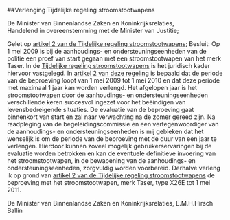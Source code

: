 <meta http-equiv='Content-Type' content='text/html; charset=utf-8' />

##Verlenging Tijdelijke regeling stroomstootwapens

De Minister van Binnenlandse Zaken en Koninkrijksrelaties,  
Handelend in overeenstemming met de Minister van Justitie;

Gelet op [artikel 2 van de Tijdelijke regeling stroomstootwapens](../../../../../../ministeriele-regeling/tijdelijke/regeling/stroomstootwapens/BWBR0025667/README.md);
Besluit:     Op 1 mei 2009 is bij de aanhoudings- en ondersteuningseenheden van de politie een proef van start gegaan met een stroomstootwapen van het merk Taser. In de [Tijdelijke regeling stroomstootwapens](../../../../../../ministeriele-regeling/tijdelijke/regeling/stroomstootwapens/BWBR0025667/README.md) is het juridisch kader hiervoor vastgelegd. In [artikel 2 van deze regeling](../../../../../../ministeriele-regeling/tijdelijke/regeling/stroomstootwapens/BWBR0025667/README.md) is bepaald dat de periode van de beproeving loopt van 1 mei 2009 tot 1 mei 2010 en dat deze periode met maximaal 1 jaar kan worden verlengd. Het afgelopen jaar is het stroomstootwapen door de aanhoudings- en ondersteuningseenheden verschillende keren succesvol ingezet voor het beëindigen van levensbedreigende situaties. De evaluatie van de beproeving gaat binnenkort van start en zal naar verwachting na de zomer gereed zijn. Na raadpleging van de begeleidingscommissie en een vertegenwoordiger van de aanhoudings- en ondersteuningseenheden is mij gebleken dat het wenselijk is om de periode van de beproeving met de duur van een jaar te verlengen. Hierdoor kunnen zoveel mogelijk gebruikerservaringen bij de evaluatie worden betrokken en kan de eventuele definitieve invoering van het stroomstootwapen, in de bewapening van de aanhoudings- en ondersteuningseenheden, zorgvuldig worden voorbereid. Derhalve verleng ik op grond van [artikel 2 van de Tijdelijke regeling stroomstootwapens](../../../../../../ministeriele-regeling/tijdelijke/regeling/stroomstootwapens/BWBR0025667/README.md) de beproeving met het stroomstootwapen, merk Taser, type X26E tot 1 mei 2011.    

De 
Minister van Binnenlandse Zaken en Koninkrijksrelaties, 
E.M.H.Hirsch Ballin   
